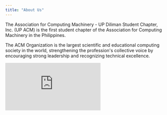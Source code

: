 ```yaml
---
title: "About Us"
---
```


The Association for Computing Machinery - UP Diliman Student Chapter, Inc. (UP ACM) is the first student chapter of the Association for Computing Machinery in the Philippines.

The ACM Organization is the largest scientific and educational computing society in the world, strengthening the profession's collective voice by encouraging strong leadership and recognizing technical excellence.

<iframe src="https://www.youtube-nocookie.com/embed/qc9F58uauhE" frameborder="0" allow="accelerometer; autoplay; clipboard-write; encrypted-media; gyroscope; picture-in-picture" allowfullscreen></iframe>
